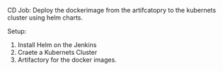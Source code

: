 CD Job: Deploy the dockerimage from the artifcatopry to the kubernets cluster using helm charts.

Setup:
1. Install Helm on the Jenkins
2. Craete a Kubernets Cluster
3. Artifactory for the docker images.
